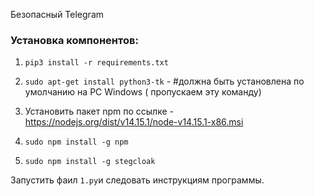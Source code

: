 Безопасный Telegram 
### Установка компонентов:

1. `pip3 install -r requirements.txt`

2. `sudo apt-get install python3-tk` - #должна быть установлена по умолчанию на PC Windows ( пропускаем эту команду)

3. Установить пакет npm по ссылке - https://nodejs.org/dist/v14.15.1/node-v14.15.1-x86.msi

4. `sudo npm install -g npm`

5. `sudo npm install -g stegcloak`

Запустить фаил `1.py`и следовать инструкциям программы.
